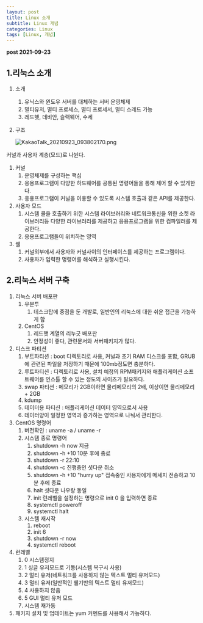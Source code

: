 ```yaml
---
layout: post
title: Linux 소개
subtitle: Linux 개념
categories: Linux
tags: [Linux, 개념]
---
```


**post 2021-09-23**


## 1.리눅스 소개

1. 소개
    1. 유닉스와 윈도우 서버를 대체하는 서버 운영체제
    2. 멀티유저, 멀티 프로세스, 멀티 프로세서, 멀티 스레드 가능
    3. 레드햇, 데비안, 슬랙웨어, 수세
2. 구조
    
    ![KakaoTalk_20210923_093802170.png](https://s3-us-west-2.amazonaws.com/secure.notion-static.com/4d5049a5-21ae-4e91-a4c1-a30f580f4ed4/KakaoTalk_20210923_093802170.png)
    

커널과 사용자 계층(모드)로 나뉜다.

1. 커널
    1. 운영체제를 구성하는 핵심
    2. 응용프로그램이 다양한 하드웨어를 공통된 명령어들을 통해 제어 할 수 있게한다.
    3. 응용프로그램이 커널을 이용할 수 있도록 시스템 호출과 같은 API를 제공한다.
2. 사용자 모드
    1. 시스템 콜을 호출하기 위한 시스템 라이브러리와 네트워크통신을 위한 소켓 라이브러리등 다양한 라이브러리를 제공하고 응용프로그램을 위한 컴파일러를 제공한다.
    2. 응용프로그램들이 위치하는 영역
3. 쉘
    1. 커널외부에서 사용자와 커널사이의 인터페이스를 제공하는 프로그램이다.
    2. 사용자가 입력한 명령어를 해석하고 실행시킨다.

## 2.리눅스 서버 구축

1. 리눅스 서버 배포판
    1. 우분투
        1. 데스크탑에 중점을 둔 개발로, 일반인의 리눅스에 대한 쉬운 접근을 가능하게 함
    2. CentOS
        1. 레드햇 계열의 리누긋 배포판
        2. 안정성이 좋다, 관련문서와 서버패키지가 많다.
2. 디스크 파티션
    1. 부트파티션 : boot 디렉토리로 사용, 커널과 초기 RAM 디스크를 포함, GRUB에 관련된 파일을 저장하기 때문에 100mb정도면 충분하다.
    2. 루트파티션  : 디렉토리로 사용, 설치 예정의 RPM패키지와 애플리케이션 소프트웨어를 인스톨 할 수 있는 정도의 사이즈가 필요하다.
    3. swap 파티션 : 메모리가 2GB이하면 물리메모리의 2배, 이상이면 물리메모리 + 2GB
    4. kdump
    5. 데이터용 파티션 : 애플리케이션 데이터 영역으로서 사용
    6. 데이터양이 일정한 영역과 증가하는 영역으로 나눠서 관리한다.
3. CentOS 명령어
    1. 버전확인 : uname -a / uname -r 
    2. 시스템 종료 명령어
        1. shutdown -h now 지금
        2. shutdown -h +10 10분 후에 종료
        3. shutdown -r 22:10 
        4. shutdown -c 진행중인 셧다운 취소
        5. shutdown -h +10 "hurry up" 접속중인 사용자에게 메세지 전송하고 10분 후에 종료
        6. halt 셧다운 나우랑 동일
        7. init 런레벨을 설정하는 명령으로 init 0 을 입력하면 종료
        8. systemctl poweroff
        9. systemctl halt
    3. 시스템 재시작
        1. reboot
        2. init 6
        3. shutdown -r now
        4. systemctl reboot
4. 런레벨
    1. 0 시스템정지
    2. 1 싱글 유저모드로 기동(시스템 복구시 사용)
    3. 2 멀티 유저(네트워크를 사용하지 않는 텍스트 멀티 유저모드)
    4. 3 멀티 유저(일반적인 쉘기반의 텍스트 멀티 유저모드)
    5. 4 사용하지 않음
    6. 5 GUI 멀티 유저 모드
    7. 시스템 재가동
5. 패키지 설치 및 업데이트는 yum 커멘드를 사용해서 가능하다.